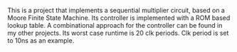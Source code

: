 This is a project that implements a sequential multiplier circuit, based
on a Moore Finite State Machine. Its controller is implemented with a 
ROM based lookup table. A combinational approach for the controller can be 
found in my other projects.
Its worst case runtime is 20 clk periods. Clk period is set to 10ns as
an example. 